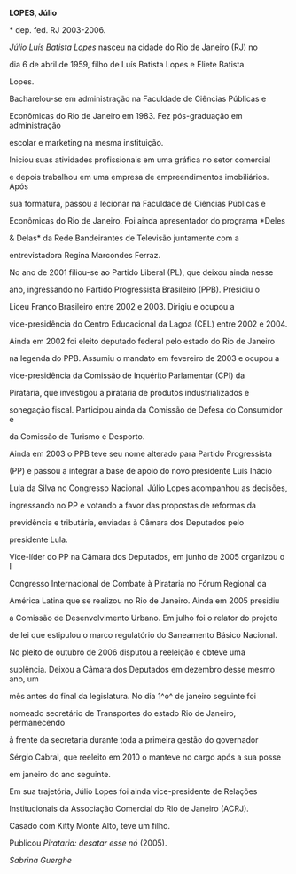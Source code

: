 **LOPES, Júlio**



\* dep. fed. RJ 2003-2006.



*Júlio Luís Batista Lopes* nasceu na cidade do Rio de Janeiro (RJ) no

dia 6 de abril de 1959, filho de Luís Batista Lopes e Eliete Batista

Lopes.



Bacharelou-se em administração na Faculdade de Ciências Públicas e

Econômicas do Rio de Janeiro em 1983. Fez pós-graduação em administração

escolar e marketing na mesma instituição.



Iniciou suas atividades profissionais em uma gráfica no setor comercial

e depois trabalhou em uma empresa de empreendimentos imobiliários. Após

sua formatura, passou a lecionar na Faculdade de Ciências Públicas e

Econômicas do Rio de Janeiro. Foi ainda apresentador do programa *Deles

& Delas* da Rede Bandeirantes de Televisão juntamente com a

entrevistadora Regina Marcondes Ferraz.



No ano de 2001 filiou-se ao Partido Liberal (PL), que deixou ainda nesse

ano, ingressando no Partido Progressista Brasileiro (PPB). Presidiu o

Liceu Franco Brasileiro entre 2002 e 2003. Dirigiu e ocupou a

vice-presidência do Centro Educacional da Lagoa (CEL) entre 2002 e 2004.



Ainda em 2002 foi eleito deputado federal pelo estado do Rio de Janeiro

na legenda do PPB. Assumiu o mandato em fevereiro de 2003 e ocupou a

vice-presidência da Comissão de Inquérito Parlamentar (CPI) da

Pirataria, que investigou a pirataria de produtos industrializados e

sonegação fiscal. Participou ainda da Comissão de Defesa do Consumidor e

da Comissão de Turismo e Desporto.



Ainda em 2003 o PPB teve seu nome alterado para Partido Progressista

(PP) e passou a integrar a base de apoio do novo presidente Luís Inácio

Lula da Silva no Congresso Nacional. Júlio Lopes acompanhou as decisões,

ingressando no PP e votando a favor das propostas de reformas da

previdência e tributária, enviadas à Câmara dos Deputados pelo

presidente Lula.



Vice-líder do PP na Câmara dos Deputados, em junho de 2005 organizou o I

Congresso Internacional de Combate à Pirataria no Fórum Regional da

América Latina que se realizou no Rio de Janeiro. Ainda em 2005 presidiu

a Comissão de Desenvolvimento Urbano. Em julho foi o relator do projeto

de lei que estipulou o marco regulatório do Saneamento Básico Nacional.



No pleito de outubro de 2006 disputou a reeleição e obteve uma

suplência. Deixou a Câmara dos Deputados em dezembro desse mesmo ano, um

mês antes do final da legislatura. No dia 1^o^ de janeiro seguinte foi

nomeado secretário de Transportes do estado Rio de Janeiro, permanecendo

à frente da secretaria durante toda a primeira gestão do governador

Sérgio Cabral, que reeleito em 2010 o manteve no cargo após a sua posse

em janeiro do ano seguinte.



Em sua trajetória, Júlio Lopes foi ainda vice-presidente de Relações

Institucionais da Associação Comercial do Rio de Janeiro (ACRJ).



Casado com Kitty Monte Alto, teve um filho.



Publicou *Pirataria: desatar esse nó* (2005).



*Sabrina Guerghe*



